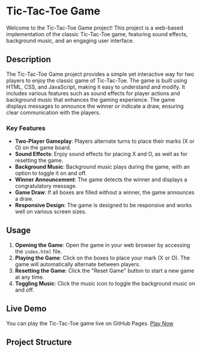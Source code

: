 # Tic-Tac-Toe Game

Welcome to the Tic-Tac-Toe Game project! This project is a web-based implementation of the classic Tic-Tac-Toe game, featuring sound effects, background music, and an engaging user interface.

## Description

The Tic-Tac-Toe Game project provides a simple yet interactive way for two players to enjoy the classic game of Tic-Tac-Toe. The game is built using HTML, CSS, and JavaScript, making it easy to understand and modify. It includes various features such as sound effects for player actions and background music that enhances the gaming experience. The game displays messages to announce the winner or indicate a draw, ensuring clear communication with the players.

### Key Features

- **Two-Player Gameplay**: Players alternate turns to place their marks (X or O) on the game board.
- **Sound Effects**: Enjoy sound effects for placing X and O, as well as for resetting the game.
- **Background Music**: Background music plays during the game, with an option to toggle it on and off.
- **Winner Announcement**: The game detects the winner and displays a congratulatory message.
- **Game Draw**: If all boxes are filled without a winner, the game announces a draw.
- **Responsive Design**: The game is designed to be responsive and works well on various screen sizes.

## Usage

1. **Opening the Game**: Open the game in your web browser by accessing the `index.html` file.
2. **Playing the Game**: Click on the boxes to place your mark (X or O). The game will automatically alternate between players.
3. **Resetting the Game**: Click the "Reset Game" button to start a new game at any time.
4. **Toggling Music**: Click the music icon to toggle the background music on and off.

## Live Demo

You can play the Tic-Tac-Toe game live on GitHub Pages. [Play Now](https://shaikshahidhussain.github.io/TikTacToe/)

## Project Structure

